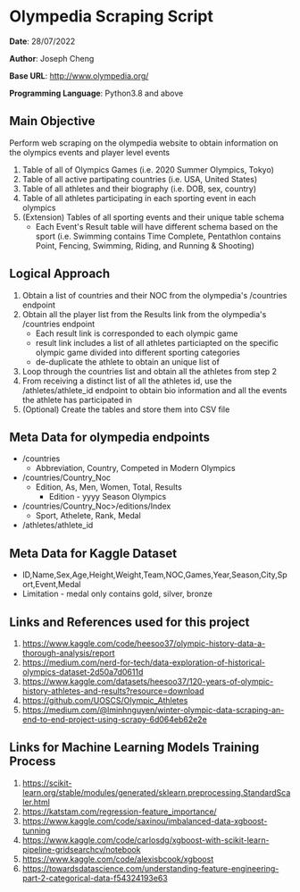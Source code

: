 # Olympedia Scraping Script

**Date**: 28/07/2022

**Author**: Joseph Cheng

**Base URL**: http://www.olympedia.org/

**Programming Language**: Python3.8 and above

## Main Objective

Perform web scraping on the olympedia website to obtain information on the olympics events and player level events

1. Table of all of Olympics Games (i.e. 2020 Summer Olympics, Tokyo)
2. Table of all active partipating countries (i.e. USA, United States)
3. Table of all athletes and their biography (i.e. DOB, sex, country)
3. Table of all athletes participating in each sporting event in each olympics
5. (Extension) Tables of all sporting events and their unique table schema
    - Each Event's Result table will have different schema based on the sport (i.e. Swimming contains Time Complete, Pentathlon contains Point, Fencing, Swimming, Riding, and Running & Shooting)

## Logical Approach
1. Obtain a list of countries and their NOC from the olympedia's /countries endpoint
2. Obtain all the player list from the Results link from the olympedia's /countries endpoint
    - Each result link is corresponded to each olympic game
    - result link includes a list of all athletes particiapted on the specific olympic game divided into different sporting categories
    - de-duplicate the athlete to obtain an unique list of 
3. Loop through the countries list and obtain all the athletes from step 2
4. From receiving a distinct list of all the athletes id, use the /athletes/athlete_id endpoint to obtain bio information and all the events the athlete has participated in
5. (Optional) Create the tables and store them into CSV file

## Meta Data for olympedia endpoints
- /countries
    - Abbreviation, Country, Competed in Modern Olympics
- /countries/Country_Noc
    - Edition, As, Men, Women, Total, Results
        - Edition - yyyy Season Olympics
-  /countries/Country_Noc>/editions/Index
    - Sport, Athelete, Rank, Medal
- /athletes/athlete_id

## Meta Data for Kaggle Dataset
- ID,Name,Sex,Age,Height,Weight,Team,NOC,Games,Year,Season,City,Sport,Event,Medal
- Limitation - medal only contains gold, silver, bronze

## Links and References used for this project
1. https://www.kaggle.com/code/heesoo37/olympic-history-data-a-thorough-analysis/report
2. https://medium.com/nerd-for-tech/data-exploration-of-historical-olympics-dataset-2d50a7d0611d
3. https://www.kaggle.com/datasets/heesoo37/120-years-of-olympic-history-athletes-and-results?resource=download
4. https://github.com/UOSCS/Olympic_Athletes
5. https://medium.com/@lminhnguyen/winter-olympic-data-scraping-an-end-to-end-project-using-scrapy-6d064eb62e2e

## Links for Machine Learning Models Training Process
1. https://scikit-learn.org/stable/modules/generated/sklearn.preprocessing.StandardScaler.html
2. https://katstam.com/regression-feature_importance/
3. https://www.kaggle.com/code/saxinou/imbalanced-data-xgboost-tunning
4. https://www.kaggle.com/code/carlosdg/xgboost-with-scikit-learn-pipeline-gridsearchcv/notebook
5. https://www.kaggle.com/code/alexisbcook/xgboost
6. https://towardsdatascience.com/understanding-feature-engineering-part-2-categorical-data-f54324193e63